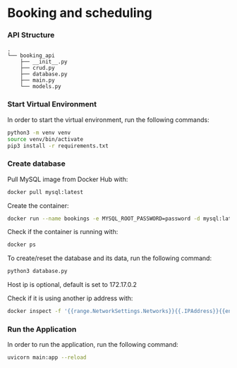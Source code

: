 # Booking and scheduling

### API Structure
```
.
└── booking_api 
    ├── __init__.py
    ├── crud.py
    ├── database.py
    ├── main.py
    └── models.py
``` 



### Start Virtual Environment

In order to start the virtual environment, run the following commands:

```bash
python3 -m venv venv
source venv/bin/activate
pip3 install -r requirements.txt
```
### Create database

Pull MySQL image from Docker Hub with:
```bash
docker pull mysql:latest
```

Create the container:
```bash
docker run --name bookings -e MYSQL_ROOT_PASSWORD=password -d mysql:latest
```

Check if the container is running with:
```bash
docker ps 
```


To create/reset the database and its data, run the following command:

```bash
python3 database.py 
```

Host ip is optional, default is set to 172.17.0.2 

Check if it is using another ip address with: 

```bash
docker inspect -f '{{range.NetworkSettings.Networks}}{{.IPAddress}}{{end}}' bookings 
```




### Run the Application

In order to run the application, run the following command:

```bash
uvicorn main:app --reload
```


